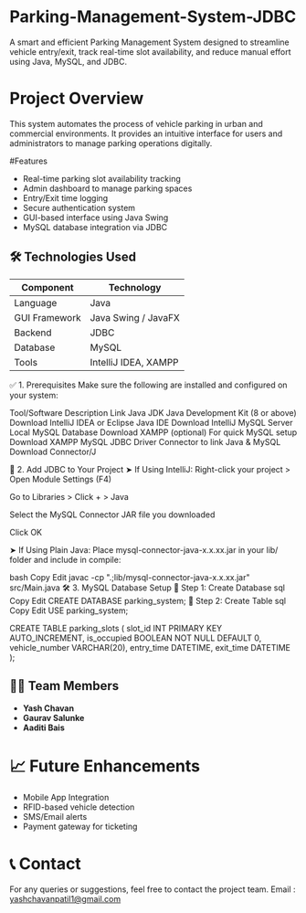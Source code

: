 # Parking-Management-System-JDBC

A smart and efficient Parking Management System designed to streamline vehicle entry/exit, track real-time slot availability, and reduce manual effort using Java, MySQL, and JDBC.

# Project Overview

This system automates the process of vehicle parking in urban and commercial environments. It provides an intuitive interface for users and administrators to manage parking operations digitally.

#Features

- Real-time parking slot availability tracking
- Admin dashboard to manage parking spaces
- Entry/Exit time logging
- Secure authentication system
- GUI-based interface using Java Swing
- MySQL database integration via JDBC

## 🛠️ Technologies Used

| Component     | Technology           |
|---------------|----------------------|
| Language       | Java                 |
| GUI Framework  | Java Swing / JavaFX  |
| Backend        | JDBC                 |
| Database       | MySQL                |
| Tools          | IntelliJ IDEA, XAMPP |

✅ 1. Prerequisites
Make sure the following are installed and configured on your system:

Tool/Software	Description	Link
Java JDK	Java Development Kit (8 or above)	Download
IntelliJ IDEA or Eclipse	Java IDE	Download IntelliJ
MySQL Server	Local MySQL Database	Download
XAMPP (optional)	For quick MySQL setup	Download XAMPP
MySQL JDBC Driver	Connector to link Java & MySQL	Download Connector/J

🔧 2. Add JDBC to Your Project
➤ If Using IntelliJ:
Right-click your project > Open Module Settings (F4)

Go to Libraries > Click + > Java

Select the MySQL Connector JAR file you downloaded

Click OK

➤ If Using Plain Java:
Place mysql-connector-java-x.x.xx.jar in your lib/ folder and include in compile:

bash
Copy
Edit
javac -cp ".;lib/mysql-connector-java-x.x.xx.jar" src/Main.java
🛠️ 3. MySQL Database Setup
🔹 Step 1: Create Database
sql
Copy
Edit
CREATE DATABASE parking_system;
🔹 Step 2: Create Table
sql
Copy
Edit
USE parking_system;

CREATE TABLE parking_slots (
    slot_id INT PRIMARY KEY AUTO_INCREMENT,
    is_occupied BOOLEAN NOT NULL DEFAULT 0,
    vehicle_number VARCHAR(20),
    entry_time DATETIME,
    exit_time DATETIME
);

## 👨‍💻 Team Members

- **Yash Chavan**
- **Gaurav Salunke**
- **Aaditi Bais**
  
# 📈 Future Enhancements

- Mobile App Integration
- RFID-based vehicle detection
- SMS/Email alerts
- Payment gateway for ticketing

# 📞 Contact

For any queries or suggestions, feel free to contact the project team.
Email : yashchavanpatil1@gmail.com




